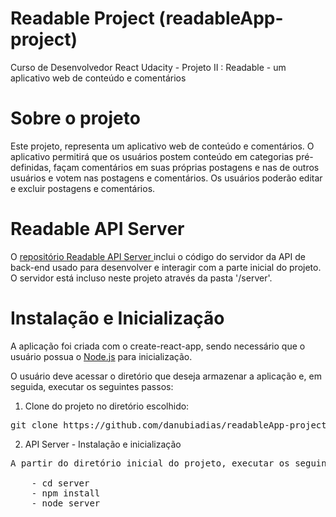 # Readable Project (readableApp-project)
Curso de Desenvolvedor React Udacity - Projeto II : Readable - um aplicativo web de conteúdo e comentários

# Sobre o projeto

Este projeto, representa um aplicativo web de conteúdo e comentários. O aplicativo permitirá que os usuários postem conteúdo em categorias pré-definidas, façam comentários em suas próprias postagens e nas de outros usuários e votem nas postagens e comentários. Os usuários poderão editar e excluir postagens e comentários.

# Readable API Server 

O <a href="https://github.com/udacity/reactnd-project-readable-starter">repositório Readable API Server </a> inclui o código do servidor da API de back-end usado para desenvolver e interagir com a parte inicial do projeto. O servidor está incluso neste projeto através da pasta '/server'.


# Instalação e Inicialização

A aplicação foi criada com o create-react-app, sendo necessário que o usuário possua o <a href="https://nodejs.org/en/">Node.js</a> para inicialização.

O usuário deve acessar o diretório que deseja armazenar a aplicação e, em seguida, executar os seguintes passos:

1. Clone do projeto no diretório escolhido:
<pre>git clone https://github.com/danubiadias/readableApp-project.git </pre>

2. API Server - Instalação e inicialização

<pre>
A partir do diretório inicial do projeto, executar os seguintes comandos:

    - cd server
    - npm install
    - node server
</pre>
